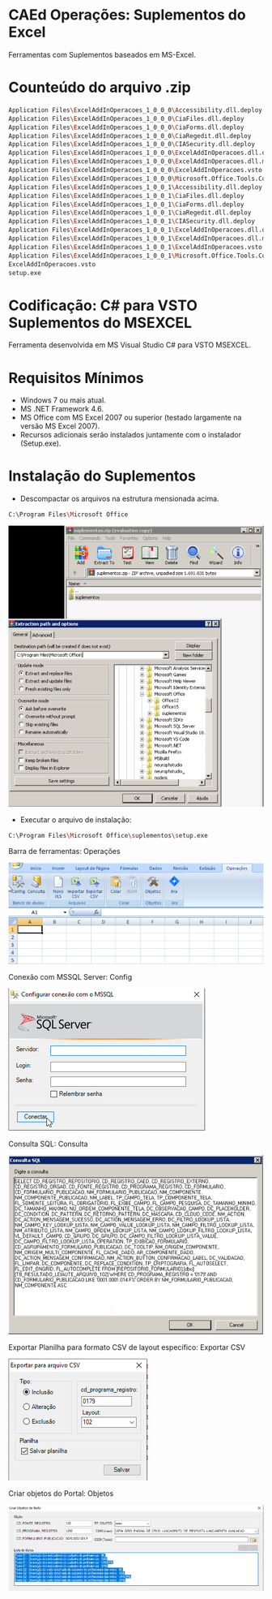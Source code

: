# CAEd Operações: Suplementos do Excel
Ferramentas com Suplementos baseados em MS-Excel.

# Counteúdo do arquivo .zip
```sh
Application Files\ExcelAddInOperacoes_1_0_0_0\Accessibility.dll.deploy
Application Files\ExcelAddInOperacoes_1_0_0_0\CiaFiles.dll.deploy
Application Files\ExcelAddInOperacoes_1_0_0_0\CiaForms.dll.deploy
Application Files\ExcelAddInOperacoes_1_0_0_0\CiaRegedit.dll.deploy
Application Files\ExcelAddInOperacoes_1_0_0_0\CIASecurity.dll.deploy
Application Files\ExcelAddInOperacoes_1_0_0_0\ExcelAddInOperacoes.dll.deploy
Application Files\ExcelAddInOperacoes_1_0_0_0\ExcelAddInOperacoes.dll.manifest
Application Files\ExcelAddInOperacoes_1_0_0_0\ExcelAddInOperacoes.vsto
Application Files\ExcelAddInOperacoes_1_0_0_0\Microsoft.Office.Tools.Common.v4.0.Utilities.dll.deploy
Application Files\ExcelAddInOperacoes_1_0_0_1\Accessibility.dll.deploy
Application Files\ExcelAddInOperacoes_1_0_0_1\CiaFiles.dll.deploy
Application Files\ExcelAddInOperacoes_1_0_0_1\CiaForms.dll.deploy
Application Files\ExcelAddInOperacoes_1_0_0_1\CiaRegedit.dll.deploy
Application Files\ExcelAddInOperacoes_1_0_0_1\CIASecurity.dll.deploy
Application Files\ExcelAddInOperacoes_1_0_0_1\ExcelAddInOperacoes.dll.deploy
Application Files\ExcelAddInOperacoes_1_0_0_1\ExcelAddInOperacoes.dll.manifest
Application Files\ExcelAddInOperacoes_1_0_0_1\ExcelAddInOperacoes.vsto
Application Files\ExcelAddInOperacoes_1_0_0_1\Microsoft.Office.Tools.Common.v4.0.Utilities.dll.deploy
ExcelAddInOperacoes.vsto
setup.exe
```

# Codificação: C# para VSTO Suplementos do MSEXCEL
Ferramenta desenvolvida em MS Visual Studio C# para VSTO MSEXCEL.

# Requisitos Mínimos
- Windows 7 ou mais atual.
- MS .NET Framework 4.6.
- MS Office com MS Excel 2007 ou superior (testado largamente na versão MS Excel 2007).
- Recursos adicionais serão instalados juntamente com o instalador (Setup.exe).

# Instalação do Suplementos
- Descompactar os arquivos na estrutura mensionada acima.

```sh
C:\Program Files\Microsoft Office
```

![image6.png](https://github.com/difusao/Binary/blob/master/CAEd/Suplementos/Operacoes/images/img6.png)

- Executar o arquivo de instalação:
```sh
C:\Program Files\Microsoft Office\suplementos\setup.exe
```
Barra de ferramentas: Operações

![image1.png](https://github.com/difusao/Binary/blob/master/CAEd/Suplementos/Operacoes/images/img1.png)

Conexão com MSSQL Server: Config

![image2.png](https://github.com/difusao/Binary/blob/master/CAEd/Suplementos/Operacoes/images/img2.png)

Consulta SQL: Consulta

![image3.png](https://github.com/difusao/Binary/blob/master/CAEd/Suplementos/Operacoes/images/img3.png)

Exportar Planilha para formato CSV de layout específico: Exportar CSV

![image4.png](https://github.com/difusao/Binary/blob/master/CAEd/Suplementos/Operacoes/images/img4.png)

Criar objetos do Portal: Objetos

![image5.png](https://github.com/difusao/Binary/blob/master/CAEd/Suplementos/Operacoes/images/img5.png)


